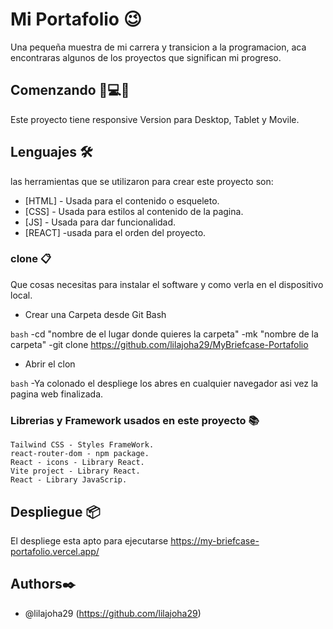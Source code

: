 # Mi Portafolio 😉
 Una pequeña muestra de mi carrera y transicion a la programacion, aca encontraras algunos de los proyectos que significan mi progreso.
 
## Comenzando 📱💻📲
Este proyecto tiene responsive Version para Desktop, Tablet y Movile.

## Lenguajes  🛠️ 
 
las herramientas que se utilizaron para crear este proyecto son: 
 
- [HTML] - Usada para el contenido o esqueleto. 
- [CSS] - Usada para estilos al contenido de la pagina. 
- [JS] - Usada para dar funcionalidad.
- [REACT] -usada para el orden del proyecto.


### clone 📋 
 
Que cosas necesitas para instalar el software y como verla en el dispositivo local. 
 
- Crear una Carpeta desde Git Bash 
 
```bash```
  -cd "nombre de el lugar donde quieres la carpeta" 
  -mk "nombre de la carpeta" 
  -git clone https://github.com/lilajoha29/MyBriefcase-Portafolio 
- Abrir el clon 
 
```bash```
  -Ya colonado el despliege los abres en cualquier navegador asi vez la pagina web finalizada. 

### Librerias y Framework usados en este proyecto 📚


    Tailwind CSS - Styles FrameWork.
    react-router-dom - npm package.
    React - icons - Library React.
    Vite project - Library React.
    React - Library JavaScrip.

## Despliegue 📦 
 
El despliege esta apto para ejecutarse  https://my-briefcase-portafolio.vercel.app/

 
## Authors✒️ 
 
- @lilajoha29 (https://github.com/lilajoha29)
